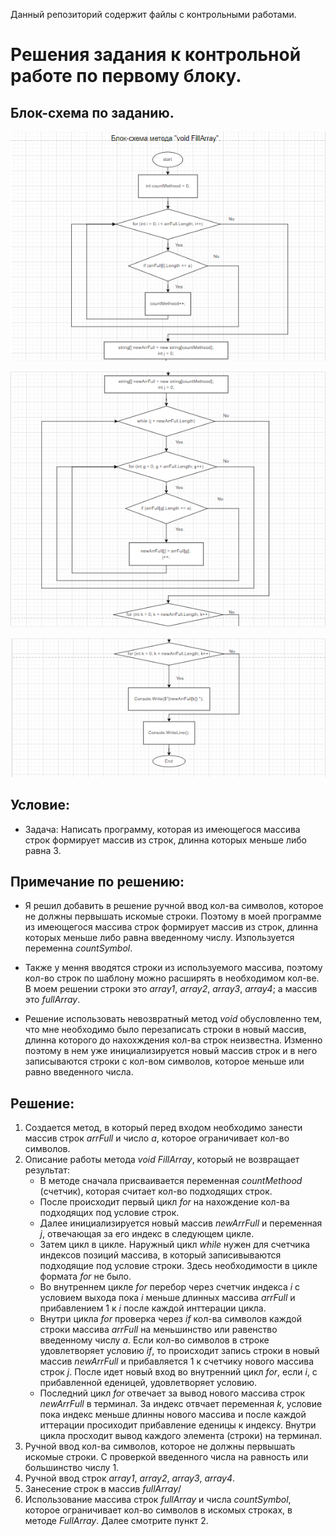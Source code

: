 Данный репозиторий содержит файлы с контрольными работами.



# Решения задания к контрольной работе по первому блоку.

## Блок-схема по заданию.

![Иллюстрация к проекту1](https://github.com/daniil-koblov/Pictures_of-the-control_work/blob/main/Pictures_of_the_first_control_work/Block_diagram_of_the_control_work_on_the_first_block._Part_one..png)

![Иллюстрация к проекту2](https://github.com/daniil-koblov/Pictures_of-the-control_work/blob/main/Pictures_of_the_first_control_work/Block_diagram_of_the_control_work_on_the_first_block._Part_two..png)

![Иллюстрация к проекту3](https://github.com/daniil-koblov/Pictures_of-the-control_work/blob/main/Pictures_of_the_first_control_work/Block_diagram_of_the_control_work_on_the_first_block._Part_three..png)

## Условие:

* Задача: Написать программу, которая из имеющегося массива строк формирует массив из строк, длинна которых меньше либо равна 3.

## Примечание по решению:

* Я решил добавить в решение ручной ввод кол-ва символов, которое не должны первышать искомые строки. Поэтому в моей программе из имеющегося массива строк формирует массив из строк, длинна которых меньше либо равна введенному числу. Изпользуется переменна *countSymbol*.

* Также у мення вводятся строки из используемого массива, поэтому кол-во строк по шаблону можно расширять в необходимом кол-ве. В моем решении строки это *array1*, *array2*, *array3*, *array4*; а массив это *fullArray*.

* Решение использовать невозвратный метод *void* обусловленно тем, что мне необходимо было перезаписать строки в новый массив, длинна которого до нахохждения кол-ва строк неизвестна. Изменно поэтому в нем уже инициализируется новый массив строк и в него записываются строки с кол-вом символов, которое меньше или равно введенного числа.

## Решение:

1. Создается метод, в который перед входом необходимо занести массив строк *arrFull* и число *a*, которое ограничивает
кол-во символов.
2. Описание работы метода *void FillArray*, который не возвращает результат:
    * В методе сначала присваивается переменная *countMethood* (счетчик), которая считает кол-во подходящих строк.
    * После происходит первый цикл *for* на нахождение кол-ва подходящих под условие строк. 
    * Далее инициализируется новый массив *newArrFull* и переменная *j*, отвечающая за его индекс в следующем цикле.
    * Затем цикл в цикле. Наружный цикл *while* нужен для счетчика индексов позиций массива, в который записивываются подходящие под условие строки. Здесь необходимости в цикле формата *for* не было.
    * Во внутреннем цикле *for* перебор через счетчик индекса *i* с условием выхода пока *i* меньше длинных массива *arrFull* и прибавлением 1 к *i* после каждой инттерации цикла. 
    * Внутри цикла *for* проверка через *if* кол-ва символов каждой строки массива *arrFull* на меньшинство или равенство введенному числу *a*. Если кол-во символов в строке удовлетворяет условию *if*, то происходит запись строки в новый массив *newArrFull* и прибавляется 1 к счетчику нового массива строк *j*. После идет новый вход во внутренний цикл *for*, если *i*, с прибавленной еденицей, удовлетворяет условию.
    * Поcледний цикл *for* отвечает за вывод нового массива строк *newArrFull* в терминал. За индекс отвчает переменная *k*, условие пока индекс меньше длинны нового массива и после каждой иттерации просиходит прибавление еденицы к индексу. Внутри цикла просходит вывод каждого элемента (строки) на терминал.
3. Ручной ввод кол-ва символов, которое не должны первышать искомые строки. С проверкой введенного числа на равность или большинство числу 1.
4. Ручной ввод строк *array1*, *array2*, *array3*, *array4*.
5. Занесение строк в массив *fullArray*/
6. Использование массива строк *fullArray* и числа *countSymbol*, которое ограничивает кол-во символов в искомых строках, в методе *FullArray*. Далее смотрите пункт 2.
